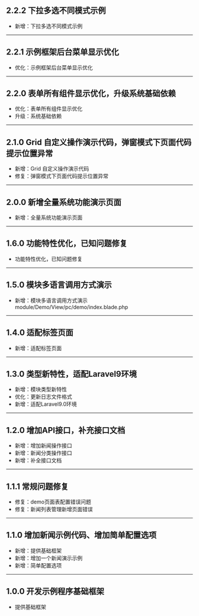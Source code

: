 ## 2.2.2 下拉多选不同模式示例

- 新增：下拉多选不同模式示例

---

## 2.2.1 示例框架后台菜单显示优化

- 优化：示例框架后台菜单显示优化

---

## 2.2.0 表单所有组件显示优化，升级系统基础依赖

- 优化：表单所有组件显示优化
- 升级：系统基础依赖

---

## 2.1.0 Grid 自定义操作演示代码，弹窗模式下页面代码提示位置异常

- 新增：Grid 自定义操作演示代码
- 修复：弹窗模式下页面代码提示位置异常

---

## 2.0.0 新增全量系统功能演示页面

- 新增：全量系统功能演示页面

---

## 1.6.0 功能特性优化，已知问题修复

- 功能特性优化，已知问题修复

---

## 1.5.0 模块多语言调用方式演示

- 新增：模块多语言调用方式演示 module/Demo/View/pc/demo/index.blade.php

---

## 1.4.0 适配标签页面

- 新增：适配标签页面

---

## 1.3.0 类型新特性，适配Laravel9环境

- 新增：模块类型新特性
- 优化：更新日志文件格式
- 新增：适配Laravel9.0环境

---

## 1.2.0 增加API接口，补充接口文档

- 新增：增加新闻操作接口
- 新增：新闻分类操作接口
- 新增：补全接口文档

---

## 1.1.1 常规问题修复

- 修复：demo页面表配置错误问题
- 修复：新闻列表管理新增页面错误

---

## 1.1.0 增加新闻示例代码、增加简单配置选项

- 新增：提供基础框架
- 新增：增加一个新闻演示示例
- 新增：简单配置选项

---

## 1.0.0 开发示例程序基础框架

- 提供基础框架

